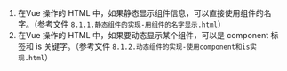 1. 在Vue 操作的 HTML 中，如果静态显示组件信息，可以直接使用组件的名字。（参考文件 `8.1.1.静态组件的实现-用组件的名字显示.html`）
2. 在Vue 操作的 HTML 中，如果要动态显示某个组件，可以是 component 标签和 is 关键字。（参考文件 `8.1.2.动态组件的实现-使用component和is实现.html`）
